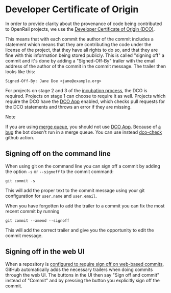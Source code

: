 # Developer Certificate of Origin

In order to provide clarity about the provenance of code being contributed to OpenRail projects, we use the [Developer Certificate of Origin (DCO)](https://developercertificate.org/).

This means that with each commit the author of the commit includes a statement which means that they are contributing the code under the license of the project, that they have all rights to do so, and that they are fine with this information being stored publicly. This is called "signing off" a commit and it's done by adding a "Signed-Off-By" trailer with the email address of the author of the commit in the commit message. The trailer then looks like this:

    Signed-Off-By: Jane Doe <jane@example.org>

For projects on stage 2 and 3 of the [incubation process](https://github.com/OpenRailAssociation/technical-committee/blob/main/incubation_process.md), the DCO is required. Projects on stage 1 can choose to require it as well. Projects which require the DCO have the [DCO App](https://github.com/apps/dco) enabled, which checks pull requests for the DCO statements and throws an error if they are missing.

> [!NOTE]
> If you are using [merge queue](https://docs.github.com/en/repositories/configuring-branches-and-merges-in-your-repository/configuring-pull-request-merges/managing-a-merge-queue#about-merge-queues), you should not use [DCO App](https://github.com/apps/dco). Because of [a bug](https://github.com/dcoapp/app/issues/199) the bot doesn't run in a merge queue.
> You can use instead [dco-check](https://github.com/christophebedard/dco-check) github action.

## Signing off on the command line

When using git on the command line you can sign off a commit by adding the option `-s` or `--signoff` to the commit command:

    git commit -s

This will add the proper text to the commit message using your git configuration for `user.name` and `user.email`.

When you have forgotten to add the trailer to a commit you can fix the most recent commit by running

    git commit --amend --signoff

This will add the correct trailer and give you the opportunity to edit the commit message.

## Signing off in the web UI

When a repository is [configured to require sign off on web-based commits](https://github.blog/changelog/2022-06-08-admins-can-require-sign-off-on-web-based-commits/), GitHub automatically adds the necessary trailers when doing commits through the web UI. The buttons in the UI then say "Sign off and commit" instead of "Commit" and by pressing the button you explicitly sign off the commit.
